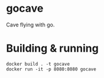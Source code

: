 # gocave
Cave flying with go.

# Building & running
```
docker build . -t gocave
docker run -it -p 8080:8080 gocave
```
